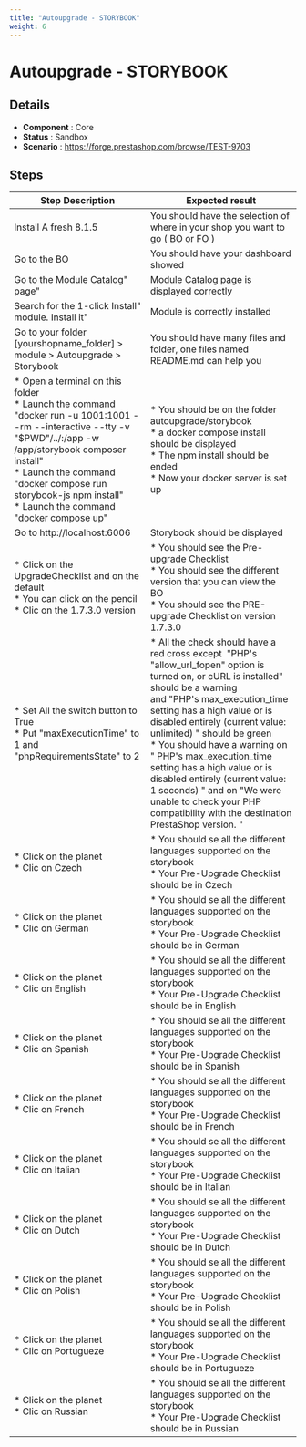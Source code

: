 ```yaml
---
title: "Autoupgrade - STORYBOOK"
weight: 6
---
```


# Autoupgrade - STORYBOOK
## Details
* **Component** : Core
* **Status** : Sandbox
* **Scenario** : https://forge.prestashop.com/browse/TEST-9703

## Steps
| Step Description | Expected result |
| ----- | ----- |
| Install A fresh 8.1.5 | You should have the selection of where in your shop you want to go ( BO or FO ) |
| Go to the BO | You should have your dashboard showed |
| Go to the Module Catalog" page" | Module Catalog page is displayed correctly |
| Search for the 1-click Install" module. Install it" | Module is correctly installed |
| Go to your folder [yourshopname_folder] > module > Autoupgrade > Storybook | You should have many files and folder, one files named README.md can help you |
| * Open a terminal on this folder<br> * Launch the command "docker run -u 1001:1001 --rm --interactive --tty -v "$PWD"/../:/app -w /app/storybook composer install"<br> * Launch the command "docker compose run storybook-js npm install"<br> * Launch the command "docker compose up" | * You should be on the folder autoupgrade/storybook<br> * a docker compose install should be displayed <br> * The npm install should be ended<br> * Now your docker server is set up |
| Go to http://localhost:6006 | Storybook should be displayed |
| * Click on the UpgradeChecklist and on the default <br> * You can click on the pencil <br> * Clic on the 1.7.3.0 version | * You should see the Pre-upgrade Checklist <br> * You should see the different version that you can view the BO <br> * You should see the PRE-upgrade Checklist on version 1.7.3.0 |
| * Set All the switch button to True <br> * Put "maxExecutionTime" to 1 and "phpRequirementsState" to 2 | * All the check should have a red cross except  "PHP's "allow_url_fopen" option is turned on, or cURL is installed" should be a warning  <br>and "PHP's max_execution_time setting has a high value or is disabled entirely (current value: unlimited) " should be green <br> * You should have a warning on " PHP's max_execution_time setting has a high value or is disabled entirely (current value: 1 seconds) " and on "We were unable to check your PHP compatibility with the destination PrestaShop version. " |
| * Click on the planet <br> * Clic on Czech | * You should se all the different languages supported on the storybook <br> * Your Pre-Upgrade Checklist should be in Czech |
| * Click on the planet <br> * Clic on German | * You should se all the different languages supported on the storybook <br> * Your Pre-Upgrade Checklist should be in German |
| * Click on the planet <br> * Clic on English | * You should se all the different languages supported on the storybook <br> * Your Pre-Upgrade Checklist should be in English |
| * Click on the planet <br> * Clic on Spanish | * You should se all the different languages supported on the storybook <br> * Your Pre-Upgrade Checklist should be in Spanish |
| * Click on the planet <br> * Clic on French | * You should se all the different languages supported on the storybook <br> * Your Pre-Upgrade Checklist should be in French |
| * Click on the planet <br> * Clic on Italian | * You should se all the different languages supported on the storybook <br> * Your Pre-Upgrade Checklist should be in Italian |
| * Click on the planet <br> * Clic on Dutch | * You should se all the different languages supported on the storybook <br> * Your Pre-Upgrade Checklist should be in Dutch |
| * Click on the planet <br> * Clic on Polish | * You should se all the different languages supported on the storybook <br> * Your Pre-Upgrade Checklist should be in Polish |
| * Click on the planet <br> * Clic on Portugueze | * You should se all the different languages supported on the storybook <br> * Your Pre-Upgrade Checklist should be in Portugueze |
| * Click on the planet <br> * Clic on Russian | * You should se all the different languages supported on the storybook <br> * Your Pre-Upgrade Checklist should be in Russian |
